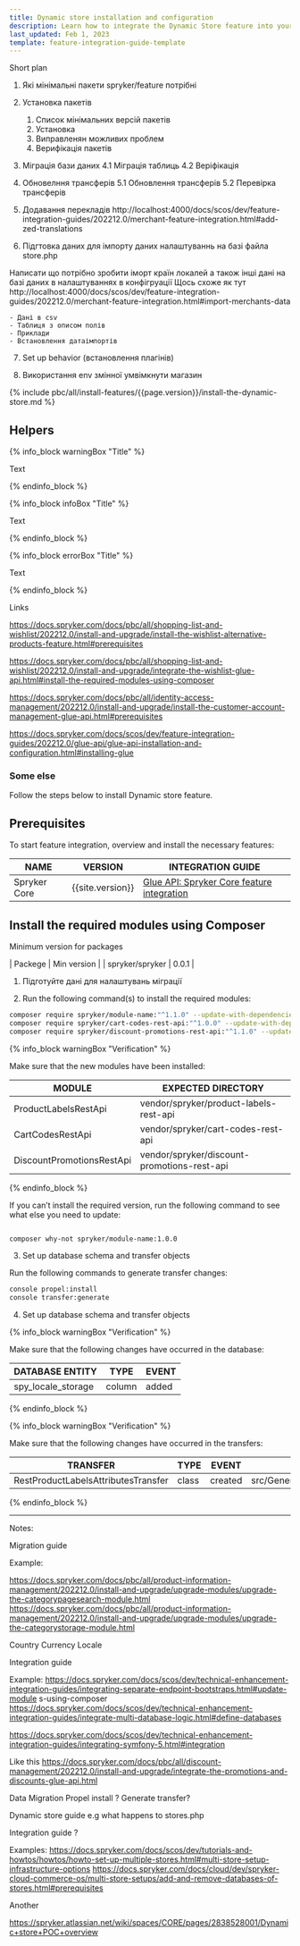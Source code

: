 ```yaml
---
title: Dynamic store installation and configuration
description: Learn how to integrate the Dynamic Store feature into your project
last_updated: Feb 1, 2023
template: feature-integration-guide-template
---
```


Short plan 


1. Які мінімальні пакети spryker/feature потрібні 

2. Установка пакетів 
    1. Список мінімальних версій пакетів 
    2. Установка 
    3. Виправленян можливих проблем 
    4. Верифікація пакетів 

3. Міграція бази даних 
    4.1 Міграція таблиць 
    4.2 Веріфікація 

4. Обновелння трансферів 
    5.1 Обновлення трансферів
    5.2 Перевірка трансферів 

5. Додавання перекладів 
http://localhost:4000/docs/scos/dev/feature-integration-guides/202212.0/merchant-feature-integration.html#add-zed-translations

6. Підгтовка даних для імпорту даних налаштуваннь  на базі файла store.php 

Написати що потрібно зробити іморт країн локалей а також інші дані на базі даних в налаштуваннях в конфігруації 
Щось схоже як тут 
http://localhost:4000/docs/scos/dev/feature-integration-guides/202212.0/merchant-feature-integration.html#import-merchants-data

    - Дані в csv 
    - Таблиця з описом полів 
    - Приклади
    - Встановлення датаімпортів 

7.  Set up behavior (встановлення плагінів)


8. Використання env змінної 
умвімкнути магазин







{% include pbc/all/install-features/{{page.version}}/install-the-dynamic-store.md %} <!-- To edit, see /_includes/pbc/all/install-features/202212.0/install-the-dynamic-store.md -->


## Helpers


{% info_block warningBox "Title" %}

Text

{% endinfo_block %}


{% info_block infoBox "Title" %}

Text

{% endinfo_block %}

{% info_block errorBox "Title" %}

Text

{% endinfo_block %}


Links 

https://docs.spryker.com/docs/pbc/all/shopping-list-and-wishlist/202212.0/install-and-upgrade/install-the-wishlist-alternative-products-feature.html#prerequisites

https://docs.spryker.com/docs/pbc/all/shopping-list-and-wishlist/202212.0/install-and-upgrade/integrate-the-wishlist-glue-api.html#install-the-required-modules-using-composer

https://docs.spryker.com/docs/pbc/all/identity-access-management/202212.0/install-and-upgrade/install-the-customer-account-management-glue-api.html#prerequisites


https://docs.spryker.com/docs/scos/dev/feature-integration-guides/202212.0/glue-api/glue-api-installation-and-configuration.html#installing-glue



### Some else 


Follow the steps below to install Dynamic store feature.


## Prerequisites

To start feature integration, overview and install the necessary features:

| NAME | VERSION | INTEGRATION GUIDE |
| --- | --- | --- |
| Spryker Core | {{site.version}} | [Glue API: Spryker Core feature integration](/docs/scos/dev/feature-integration-guides/{{site.version}}/glue-api/glue-api-spryker-core-feature-integration.html) |


## Install  the required modules using Composer

Minimum version for packages 

| Packege  | Min version |
| spryker/spryker | 0.0.1 | 


1. Підготуйте дані для налаштувань міграції 

2. Run the following command(s) to install the required modules:

```bash
composer require spryker/module-name:"^1.1.0" --update-with-dependencies
composer require spryker/cart-codes-rest-api:"^1.0.0" --update-with-dependencies
composer require spryker/discount-promotions-rest-api:"^1.1.0" --update-with-dependencies
```


{% info_block warningBox "Verification" %}

Make sure that the new modules have been installed:

| MODULE | EXPECTED DIRECTORY |
| --- | --- |
| ProductLabelsRestApi | vendor/spryker/product-labels-rest-api |
| CartCodesRestApi | vendor/spryker/cart-codes-rest-api |
| DiscountPromotionsRestApi | vendor/spryker/discount-promotions-rest-api |

{% endinfo_block %}

If you can’t install the required version, run the following command to see what else you need to update:


```bash

composer why-not spryker/module-name:1.0.0
```

3. Set up database schema and transfer objects

Run the following commands to generate transfer changes:

```bash
console propel:install
console transfer:generate
```

4. Set up database schema and transfer objects

{% info_block warningBox "Verification" %}

Make sure that the following changes have occurred in the database:

| DATABASE ENTITY | TYPE | EVENT |
| --- | --- | --- |
| spy_locale_storage | column | added |

{% endinfo_block %}

{% info_block warningBox "Verification" %}

Make sure that the following changes have occurred in the transfers:

| TRANSFER | TYPE | EVENT | PATH |
| --- | --- | --- | --- |
| RestProductLabelsAttributesTransfer | class | created | src/Generated/Shared/Transfer/RestDiscountsAttributesTransfer |


{% endinfo_block %}



*** 


Notes: 

Migration guide


Example: 

https://docs.spryker.com/docs/pbc/all/product-information-management/202212.0/install-and-upgrade/upgrade-modules/upgrade-the-categorypagesearch-module.html
https://docs.spryker.com/docs/pbc/all/product-information-management/202212.0/install-and-upgrade/upgrade-modules/upgrade-the-categorystorage-module.html

Country
Currency
Locale


Integration guide 

Example:
https://docs.spryker.com/docs/scos/dev/technical-enhancement-integration-guides/integrating-separate-endpoint-bootstraps.html#update-module s-using-composer
https://docs.spryker.com/docs/scos/dev/technical-enhancement-integration-guides/integrate-multi-database-logic.html#define-databases

https://docs.spryker.com/docs/scos/dev/technical-enhancement-integration-guides/integrating-symfony-5.html#integration

Like this 
https://docs.spryker.com/docs/pbc/all/discount-management/202212.0/install-and-upgrade/integrate-the-promotions-and-discounts-glue-api.html



Data Migration
Propel install ? Generate transfer? 




Dynamic store guide e.g what happens to stores.php

Integration guide ?

Examples: 
https://docs.spryker.com/docs/scos/dev/tutorials-and-howtos/howtos/howto-set-up-multiple-stores.html#multi-store-setup-infrastructure-options
https://docs.spryker.com/docs/cloud/dev/spryker-cloud-commerce-os/multi-store-setups/add-and-remove-databases-of-stores.html#prerequisites



Another 

https://spryker.atlassian.net/wiki/spaces/CORE/pages/2838528001/Dynamic+store+POC+overview